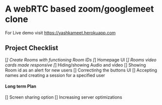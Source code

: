 # A webRTC based zoom/googlemeet clone

For Live demo visit https://yashkameet.herokuapp.com


## Project Checklist

[*] Create Rooms with functioning Room IDs
[*] Homepage UI
[*] Rooms video cards made responsive
[*] Hiding/showing Audio and video
[]  Showing Room id as an alert for new users
[] Correctinhg the buttons UI
[] Accepting names and creating a session for a specified user

#### Long term Plan

[] Screen sharing option
[] Increasing server optimizations